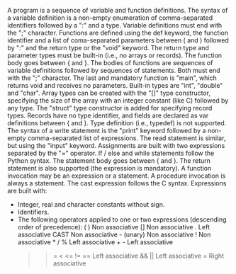 A program is a sequence of variable and function 
definitions.
The syntax of a variable definition is a non-empty 
enumeration of comma-separated identifiers followed 
by a ":" and a type.  Variable definitions must end
 with the ";" character.
Functions are defined using the def keyword, the 
function identifier and a list of coma-separated 
parameters between ( and ) followed by ":" and the 
return type or the "void" keyword. The return type
 and parameter types must be built-in (i.e., no 
 arrays or records). The function body goes between
 { and }.
The bodies of functions are sequences of variable 
definitions followed by sequences of statements. 
Both must end with the ";" character.
The last and mandatory function is "main", which 
returns void and receives no parameters. Built-in
 types are "int", "double" and "char". Array types 
 can be created with the "[]" type constructor, 
 specifying the size of the array with an integer
 constant (like C) followed by any type.
The "struct" type constructor is added for 
specifying record types. Records have no type 
identifier, and fields are declared as var 
definitions between { and }. Type definition 
(i.e., typedef) is not supported.
The syntax of a write statement is the "print" 
keyword followed by a non-empty comma-separated 
list of expressions. The read statement is similar, 
but using the "input" keyword. 
Assignments are built with two expressions 
separated by the "=" operator. 
If / else and while statements follow the 
Python syntax. The statement body goes between 
{ and }. 
The return <expression> statement is also 
supported (the expression is mandatory). 
A function invocation may be an expression 
or a statement. A procedure invocation is 
always a statement.
The cast expression follows the C syntax.
Expressions are built with:
- Integer, real and character constants without sign.
- Identifiers.
- The following operators applied to one or two expressions (descending order of precedence):
		( )			Non associative
		[]			Non associative
 		.			Left associative
        CAST     	Non associative
		- (unary)	Non associative
        !			Non associative
		* / %		Left associative
		+ -			Left associative
	> >= < <= != ==	Left associative
		&& ||		Left associative
		= 			Right associative